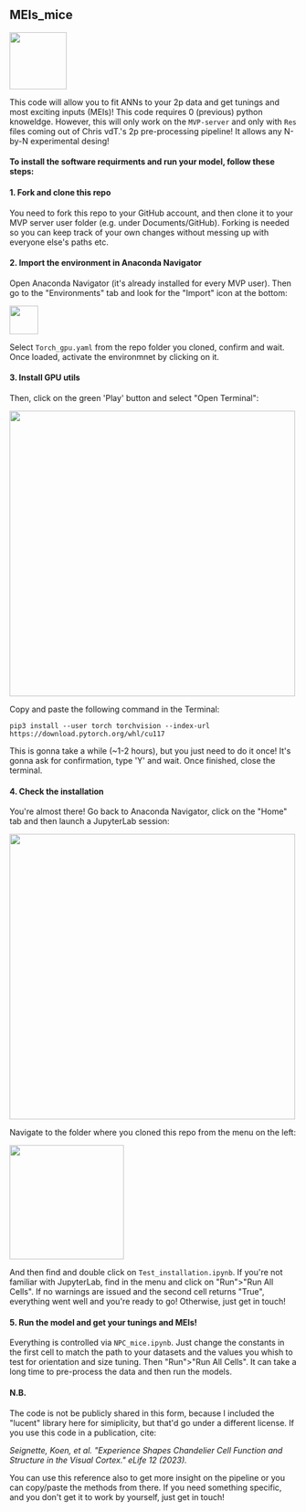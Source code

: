 ## MEIs_mice

<img src="/_readme/meis.png" width="100">

This code will allow you to fit ANNs to your 2p data and get tunings and most exciting inputs (MEIs)! This code requires 0 (previous) python knoweldge. However, this will only work on the `MVP-server` and only with `Res` files coming out of Chris vdT.'s 2p pre-processing pipeline! It allows any N-by-N experimental desing!

#### To install the software requirments and run your model, follow these steps:

#### 1. Fork and clone this repo

You need to fork this repo to your GitHub account, and then clone it to your MVP server user folder (e.g. under Documents/GitHub). Forking is needed so you can keep track of your own changes without messing up with everyone else's paths etc.

#### 2. Import the environment in Anaconda Navigator

Open Anaconda Navigator (it's already installed for every MVP user). Then go to the "Environments" tab and look for the "Import" icon at the bottom:

<img src="/_readme/import.png" width="50">

Select `Torch_gpu.yaml` from the repo folder you cloned, confirm and wait. Once loaded, activate the environmnet by clicking on it.

#### 3. Install GPU utils

Then, click on the green 'Play' button and select "Open Terminal":

<img src="/_readme/terminal.png" width="500">

Copy and paste the following command in the Terminal:

`pip3 install --user torch torchvision --index-url https://download.pytorch.org/whl/cu117`

This is gonna take a while (~1-2 hours), but you just need to do it once! It's gonna ask for confirmation, type 'Y' and wait. Once finished, close the terminal.

#### 4. Check the installation

You're almost there! Go back to Anaconda Navigator, click on the "Home" tab and then launch a JupyterLab session:

<img src="/_readme/jupyter.png" width="500">

Navigate to the folder where you cloned this repo from the menu on the left:

<img src="/_readme/nav.png" width="200">

And then find and double click on `Test_installation.ipynb`. If you're not familiar with JupyterLab, find in the menu and click on "Run">"Run All Cells". If no warnings are issued and the second cell returns "True", everything went well and you're ready to go! Otherwise, just get in touch!

#### 5. Run the model and get your tunings and MEIs!

Everything is controlled via `NPC_mice.ipynb`. Just change the constants in the first cell to match the path to your datasets and the values you whish to test for orientation and size tuning. Then "Run">"Run All Cells". It can take a long time to pre-process the data and then run the models.

#### N.B.

The code is not be publicly shared in this form, because I included the "lucent" library here for simiplicity, but that'd go under a different license. If you use this code in a publication, cite:

*Seignette, Koen, et al. "Experience Shapes Chandelier Cell Function and Structure in the Visual Cortex." eLife 12 (2023).*

You can use this reference also to get more insight on the pipeline or you can copy/paste the methods from there. 
If you need something specific, and you don't get it to work by yourself, just get in touch!

